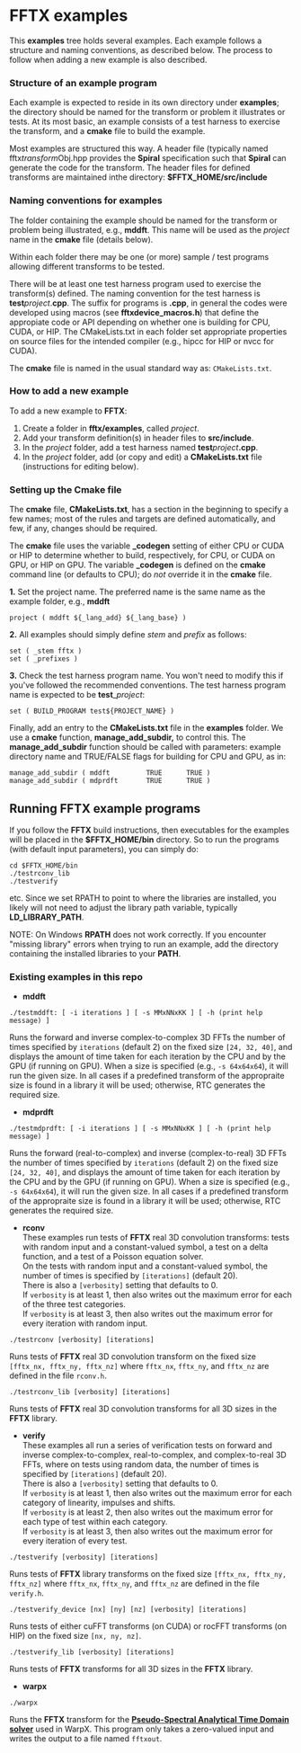 FFTX examples
=============

This **examples** tree holds several examples.
Each example follows a structure and naming conventions, as described below.
The process to follow when adding a new example is also described.

### Structure of an example program

Each example is expected to reside in its own directory
under **examples**; the directory
should be named for the transform or problem it illustrates or tests.
At its most basic, an example consists of a test harness to exercise the transform,
and a **cmake** file to build the example.

Most examples are structured this way.  A header file (typically named
fftx*transform*Obj.hpp provides the **Spiral** specification such that **Spiral**
can generate the code for the transform.  The header files for defined
transforms are maintained inthe directory: **$FFTX_HOME/src/include**

### Naming conventions for examples

The folder containing the example should be named for the transform or problem
being illustrated, e.g., **mddft**.  This name will be used as the *project*
name in the **cmake** file (details below).

Within each folder there may be one (or more) sample / test programs
allowing different transforms to be tested.

There will be at least one test harness program used to exercise the
transform(s) defined.  The naming convention for the test harness is
**test**_project_.**cpp**.  The suffix for programs is **.cpp**, in general the
codes were developed using macros (see **fftxdevice_macros.h**) that define the
appropiate code or API depending on whether one is building for CPU, CUDA, or
HIP.  The CMakeLists.txt in each folder set appropriate properties on source
files for the intended compiler (e.g., hipcc for HIP or nvcc for CUDA).

The **cmake** file is named in the usual standard way as: `CMakeLists.txt`.

### How to add a new example

To add a new example to **FFTX**:
1. Create a folder in **fftx/examples**, called *project*.
2. Add your transform definition(s) in header files to **src/include**.
3. In the *project* folder, add a test harness named **test**_project_**.cpp**.
4. In the *project* folder, add (or copy and edit)
a **CMakeLists.txt** file (instructions for editing below).

### Setting up the Cmake file

The **cmake** file, **CMakeLists.txt**, has a section in the beginning to
specify a few names;
most of the rules and targets are defined automatically,
and few, if any, changes should be required.

The **cmake** file uses the variable **\_codegen**
setting of either CPU or CUDA or HIP
to determine whether to build, respectively, for CPU, or CUDA on GPU,
or HIP on GPU.
The variable **\_codegen** is defined
on the **cmake** command line (or defaults to CPU);
do *not* override it in the **cmake** file.

**1.** Set the project name.  The preferred name is
the same name as the example folder, e.g., **mddft**
```
project ( mddft ${_lang_add} ${_lang_base} )
```

**2.** All examples should simply define *stem* and *prefix* as follows:
```
set ( _stem fftx )
set ( _prefixes )
```

**3.** Check the test harness program name.
You won't need to modify this if you've followed the recommended conventions.
The test harness program name is expected to be **test**_*project*:
```
set ( BUILD_PROGRAM test${PROJECT_NAME} )
```

Finally, add an entry to the **CMakeLists.txt** file in
the **examples** folder.
We use a **cmake** function, **manage_add_subdir,** to control this.
The **manage_add_subdir** function should be called with parameters:
example directory name and TRUE/FALSE flags for building for
CPU and GPU, as in:
```
manage_add_subdir ( mddft         TRUE      TRUE )
manage_add_subdir ( mdprdft       TRUE      TRUE )
```

## Running FFTX example programs

If you follow the **FFTX** build instructions, then executables for
the examples will be placed in the **$FFTX_HOME/bin** directory.
So to run the programs (with default input parameters), you can simply do:
```
cd $FFTX_HOME/bin
./testrconv_lib
./testverify
```
etc. Since we set RPATH to point to where the libraries are installed,
you likely will not need to adjust the library path variable,
typically **LD_LIBRARY_PATH**.

NOTE: On Windows **RPATH** does not work correctly.  If you encounter "missing
library" errors when trying to run an example, add the directory containing the
installed libraries to your **PATH**.

### Existing examples in this repo

* **mddft**
```
./testmddft: [ -i iterations ] [ -s MMxNNxKK ] [ -h (print help message) ]
```
Runs the forward and inverse complex-to-complex 3D FFTs
the number of times specified by `iterations` (default 2)
on the fixed size `[24, 32, 40]`,
and displays the
amount of time taken for each iteration by the CPU and by the GPU
(if running on GPU).
When a size is specified (e.g., `-s 64x64x64`), it will run the given size.  In
all cases if a predefined transform of the appropraite size is found in a
library it will be used; otherwise, RTC generates the required size.

* **mdprdft**
```
./testmdprdft: [ -i iterations ] [ -s MMxNNxKK ] [ -h (print help message) ]
```
Runs the forward (real-to-complex) and inverse (complex-to-real) 3D FFTs
the number of times specified by `iterations` (default 2)
on the fixed size `[24, 32, 40]`,
and displays the
amount of time taken for each iteration by the CPU and by the GPU
(if running on GPU).
When a size is specified (e.g., `-s 64x64x64`), it will run the given size.  In
all cases if a predefined transform of the appropraite size is found in a
library it will be used; otherwise, RTC generates the required size.

* **rconv**   
These examples run tests of **FFTX** real 3D convolution transforms:
tests with random input and a constant-valued symbol,
a test on a delta function,
and a test of a Poisson equation solver.   
On the tests with random input and a constant-valued symbol,
the number of times is specified by `[iterations]` (default 20).  
There is also a `[verbosity]` setting that defaults to 0.   
If `verbosity` is at least 1, then also writes out
the maximum error for each of the three test categories.  
If `verbosity` is at least 3, then also writes out
the maximum error for every iteration with random input.
```
./testrconv [verbosity] [iterations]
```
Runs tests of **FFTX** real 3D convolution transform
on the fixed size `[fftx_nx, fftx_ny, fftx_nz]` where
`fftx_nx`, `fftx_ny`, and `fftx_nz` are defined in the file `rconv.h`.
```
./testrconv_lib [verbosity] [iterations]
```
Runs tests of **FFTX** real 3D convolution transforms
for all 3D sizes in the **FFTX** library.

* **verify**  
These examples all run a series of verification tests on
forward and inverse complex-to-complex, real-to-complex, and
complex-to-real 3D FFTs,
where on tests using random data,
the number of times is specified by `[iterations]` (default 20).  
There is also a `[verbosity]` setting that defaults to 0.   
If `verbosity` is at least 1, then also writes out
the maximum error for each category of linearity, impulses and shifts.   
If `verbosity` is at least 2, then also writes out
the maximum error for each type of test within each category.  
If `verbosity` is at least 3, then also writes out
the maximum error for every iteration of every test.
```
./testverify [verbosity] [iterations]
```
Runs tests of **FFTX** library transforms
on the fixed size `[fftx_nx, fftx_ny, fftx_nz]` where
`fftx_nx`, `fftx_ny`, and `fftx_nz` are defined in the file `verify.h`.
```
./testverify_device [nx] [ny] [nz] [verbosity] [iterations]
```
Runs tests of either cuFFT transforms (on CUDA)
or rocFFT transforms (on HIP)
on the fixed size `[nx, ny, nz]`.
```
./testverify_lib [verbosity] [iterations]
```
Runs tests of **FFTX**
transforms for all 3D sizes in the **FFTX** library.

* **warpx**   
```
./warpx
```
Runs the **FFTX** transform for
the [**Pseudo-Spectral Analytical Time Domain solver**](https://warpx.readthedocs.io/en/latest/theory/picsar_theory.html#pseudo-spectral-analytical-time-domain-psatd)
used in WarpX.
This program only takes a zero-valued input and writes the output
to a file named `fftxout`.
